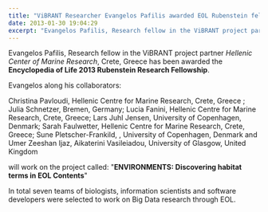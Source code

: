 ```yaml
---
title: "ViBRANT Researcher Evangelos Pafilis awarded EOL Rubenstein fellowship 2013"
date: 2013-01-30 19:04:29
excerpt: "Evangelos Pafilis, Research fellow in the ViBRANT project partner; Hellenic Center of Marine Research, Crete, Greece has been awarded the Encyclopedia of Life 2013 Rubenstein Research Fellowship. "
---
```


Evangelos Pafilis, Research fellow in the ViBRANT project partner <em>Hellenic Center of Marine Research</em>, Crete, Greece has been awarded the <strong>Encyclopedia of Life 2013 Rubenstein Research Fellowship</strong>.

Evangelos along his collaborators:

Christina Pavloudi, Hellenic Centre for Marine Research, Crete, Greece ;
Julia Schnetzer, Bremen, Germany;
Lucia Fanini, Hellenic Centre for Marine Research, Crete, Greece;
Lars Juhl Jensen, University of Copenhagen, Denmark;
Sarah Faulwetter, Hellenic Centre for Marine Research, Crete, Greece;
Sune Pletscher-Frankild, , University of Copenhagen, Denmark and
Umer Zeeshan Ijaz, Aikaterini Vasileiadou, University of Glasgow, United Kingdom

will work on the project called:
"<strong>ENVIRONMENTS: Discovering habitat terms in EOL Contents</strong>"

In total seven teams of biologists, information scientists and software developers were selected to work on Big Data research through EOL.
